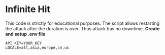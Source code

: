 # Infinite Hit

This code is strictly for educational purposes.
The script allows restarting the attack after the duration is over. Thus attack has no downtime.
**Create and setup .env file**

    API_KEY=YOUR_KEY
    LOCALE=all,asia,europe,cn,us
